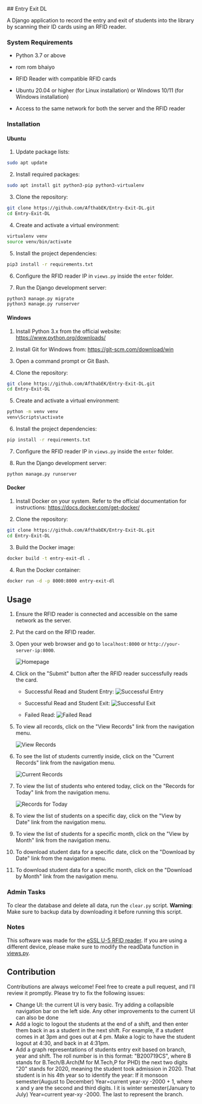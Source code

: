\## Entry Exit DL

A Django application to record the entry and exit of students into the library by scanning their ID cards using an RFID reader.

### System Requirements

- Python 3.7 or above
- rom rom bhaiyo 
 
- RFID Reader with compatible RFID cards
- Ubuntu 20.04 or higher (for Linux installation) or Windows 10/11 (for Windows installation)
- Access to the same network for both the server and the RFID reader

### Installation

#### Ubuntu

1. Update package lists:

```bash
sudo apt update
```

2. Install required packages:

```bash
sudo apt install git python3-pip python3-virtualenv
```

3. Clone the repository:

```bash
git clone https://github.com/AfthabEK/Entry-Exit-DL.git
cd Entry-Exit-DL
```

4. Create and activate a virtual environment:

```bash
virtualenv venv
source venv/bin/activate
```

5. Install the project dependencies:

```bash
pip3 install -r requirements.txt
```

6. Configure the RFID reader IP in `views.py` inside the `enter` folder.

7. Run the Django development server:

```bash
python3 manage.py migrate
python3 manage.py runserver
```

#### Windows

1. Install Python 3.x from the official website: https://www.python.org/downloads/

2. Install Git for Windows from: https://git-scm.com/download/win

3. Open a command prompt or Git Bash.

4. Clone the repository:

```bash
git clone https://github.com/AfthabEK/Entry-Exit-DL.git
cd Entry-Exit-DL
```

5. Create and activate a virtual environment:

```bash
python -m venv venv
venv\Scripts\activate
```

6. Install the project dependencies:

```bash
pip install -r requirements.txt
```

7. Configure the RFID reader IP in `views.py` inside the `enter` folder.

8. Run the Django development server:

```bash
python manage.py runserver
```


#### Docker
1. Install Docker on your system. Refer to the official documentation for instructions: https://docs.docker.com/get-docker/

2. Clone the repository:

```bash
git clone https://github.com/AfthabEK/Entry-Exit-DL.git
cd Entry-Exit-DL
```

3. Build the Docker image:

```bash
docker build -t entry-exit-dl .
```

4. Run the Docker container:

```bash
docker run -d -p 8000:8000 entry-exit-dl
```   



## Usage

1. Ensure the RFID reader is connected and accessible on the same network as the server.

2. Put the card on the RFID reader.

3. Open your web browser and go to `localhost:8000` or `http://your-server-ip:8000`.

   ![Homepage](screenshots/homepage.png)

4. Click on the "Submit" button after the RFID reader successfully reads the card.

   - Successful Read and Student Entry:
   ![Successful Entry](screenshots/entry_success.png)

   - Successful Read and Student Exit:
   ![Successful Exit](screenshots/exit_success.png)

   - Failed Read:
   ![Failed Read](screenshots/failed_read.png)

5. To view all records, click on the "View Records" link from the navigation menu.

   ![View Records](screenshots/view_records.png)

6. To see the list of students currently inside, click on the "Current Records" link from the navigation menu.

   ![Current Records](screenshots/current_records.png)

7. To view the list of students who entered today, click on the "Records for Today" link from the navigation menu.

   ![Records for Today](screenshots/records_today.png)

8. To view the list of students on a specific day, click on the "View by Date" link from the navigation menu.

9. To view the list of students for a specific month, click on the "View by Month" link from the navigation menu.

10. To download student data for a specific date, click on the "Download by Date" link from the navigation menu.

11. To download student data for a specific month, click on the "Download by Month" link from the navigation menu.

### Admin Tasks

To clear the database and delete all data, run the `clear.py` script. **Warning**: Make sure to backup data by downloading it before running this script.

### Notes
This software was made for the [eSSL U-5 RFID reader](https://www.esslsecurity.com/rfidreaders/u-5).
 If you are using a different device, please make sure to modify the readData
function in [views.py](/enter/views.py).

## Contribution
Contributions are always welcome! Feel free to create a pull request, and I'll review it promptly.
Please try to fix the following issues:
   - Change UI: the current UI is very basic. Try adding a collapsible navigation bar on the left side. Any other improvements to the current UI can also be done
   - Add a logic to logout the students at the end of a shift, and then enter them back in as a student in the next shift. For example, if a student comes in at 3pm and goes out at 4 pm. Make a logic to have the student logout at 4:30, and back in at 4:31pm.
   - Add a graph representations of students entry exit based on branch, year and shift. The roll number is in this format: "B200719CS", where B stands for B.Tech/B.Arch(M for M.Tech,P for PHD) the next two digits "20" stands for 2020, meaning the student took admission in 2020. That student is in his 4th year so to identify the year: If it monsoon semester(August to December) Year=current year-xy -2000 + 1, where x and y are the second and third digits. I it is winter semester(January to July)  Year=current year-xy -2000. The last to represent the branch.


